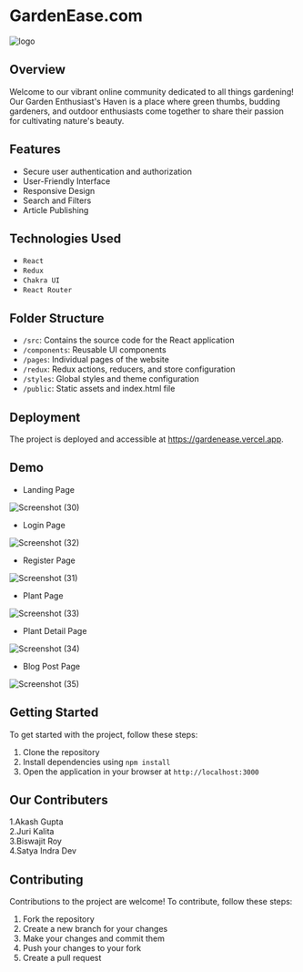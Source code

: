 # GardenEase.com

![logo](https://github.com/akashgupta157/nippy-flavor-9468/assets/112753311/93b8591d-3b15-4e0c-b11b-5062ca9f9177)

## Overview

Welcome to our vibrant online community dedicated to all things gardening! Our Garden Enthusiast's Haven is a place where green thumbs, budding gardeners, and outdoor enthusiasts come together to share their passion for cultivating nature's beauty.

## Features

- Secure user authentication and authorization
- User-Friendly Interface
- Responsive Design
- Search and Filters
- Article Publishing

## Technologies Used

- `React`
- `Redux`
- `Chakra UI`
- `React Router`

## Folder Structure
- `/src`: Contains the source code for the React application
- `/components`: Reusable UI components
- `/pages`: Individual pages of the website
- `/redux`: Redux actions, reducers, and store configuration
- `/styles`: Global styles and theme configuration
- `/public`: Static assets and index.html file

## Deployment
The project is deployed and accessible at https://gardenease.vercel.app.
## Demo 
- Landing Page
  
![Screenshot (30)](https://github.com/akashgupta157/nippy-flavor-9468/assets/112753311/9ef14ab5-5f77-4ed1-acaa-24e826cdcbca)
- Login Page
  
![Screenshot (32)](https://github.com/akashgupta157/nippy-flavor-9468/assets/112753311/43181807-3c1d-43bb-80a9-12324137464f)
- Register Page
  
![Screenshot (31)](https://github.com/akashgupta157/nippy-flavor-9468/assets/112753311/fd30be8e-b4f1-4742-ab94-ea831ba60644)
- Plant Page
  
![Screenshot (33)](https://github.com/akashgupta157/nippy-flavor-9468/assets/112753311/878de97e-116b-4f89-a146-88467f3ea73c)
- Plant Detail Page

![Screenshot (34)](https://github.com/akashgupta157/nippy-flavor-9468/assets/112753311/6940e566-928c-412e-8f20-d5aeef776d89)

- Blog Post Page

![Screenshot (35)](https://github.com/akashgupta157/nippy-flavor-9468/assets/112753311/642ea73e-1f09-4c44-a4e6-6f6a71904b6a)

## Getting Started

To get started with the project, follow these steps:

1. Clone the repository
2. Install dependencies using `npm install`
3. Open the application in your browser at `http://localhost:3000`

## Our Contributers


1.Akash Gupta </br>
2.Juri Kalita </br>
3.Biswajit Roy </br>
4.Satya Indra Dev </br>


## Contributing

Contributions to the project are welcome! To contribute, follow these steps:

1. Fork the repository
2. Create a new branch for your changes
3. Make your changes and commit them
4. Push your changes to your fork
5. Create a pull request
